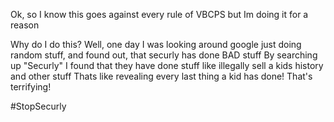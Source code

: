 Ok, so I know this goes against every rule of VBCPS but Im doing it for a reason

Why do I do this?
Well, one day I was looking around google just doing random stuff, and found out, that securly has done BAD stuff
By searching up "Securly" I found that they have done stuff like illegally sell a kids history and other stuff
Thats like revealing every last thing a kid has done! That's terrifying!

#StopSecurly

